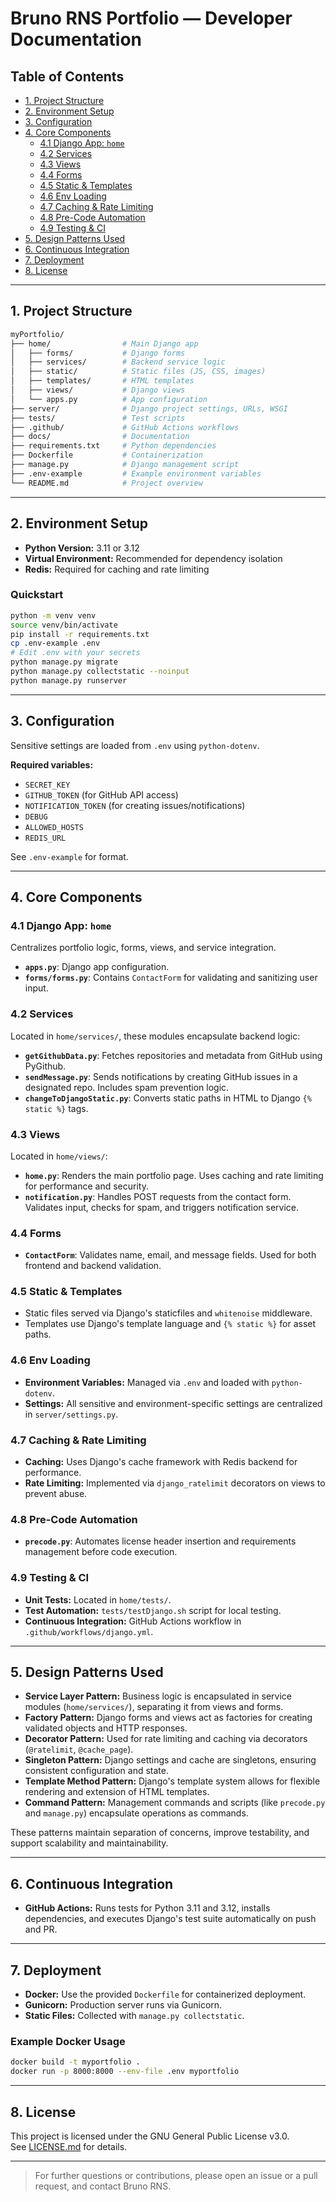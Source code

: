 # Bruno RNS Portfolio — Developer Documentation

## Table of Contents

- [1. Project Structure](#1-project-structure)
- [2. Environment Setup](#2-environment-setup)
- [3. Configuration](#3-configuration)
- [4. Core Components](#4-core-components)
  - [4.1 Django App: `home`](#41-django-app-home)
  - [4.2 Services](#42-services)
  - [4.3 Views](#43-views)
  - [4.4 Forms](#44-forms)
  - [4.5 Static & Templates](#45-static--templates)
  - [4.6 Env Loading](#46-env-loading)
  - [4.7 Caching & Rate Limiting](#47-caching--rate-limiting)
  - [4.8 Pre-Code Automation](#48-pre-code-automation)
  - [4.9 Testing & CI](#49-testing--ci)
- [5. Design Patterns Used](#5-design-patterns-used)
- [6. Continuous Integration](#6-continuous-integration)
- [7. Deployment](#7-deployment)
- [8. License](#8-license)

---

## 1. Project Structure

```sh
myPortfolio/
├── home/                # Main Django app
│   ├── forms/           # Django forms
│   ├── services/        # Backend service logic
│   ├── static/          # Static files (JS, CSS, images)
│   ├── templates/       # HTML templates
│   ├── views/           # Django views
│   └── apps.py          # App configuration
├── server/              # Django project settings, URLs, WSGI
├── tests/               # Test scripts
├── .github/             # GitHub Actions workflows
├── docs/                # Documentation
├── requirements.txt     # Python dependencies
├── Dockerfile           # Containerization
├── manage.py            # Django management script
├── .env-example         # Example environment variables
└── README.md            # Project overview
```

---

## 2. Environment Setup

- **Python Version:** 3.11 or 3.12
- **Virtual Environment:** Recommended for dependency isolation
- **Redis:** Required for caching and rate limiting

### Quickstart

```sh
python -m venv venv
source venv/bin/activate
pip install -r requirements.txt
cp .env-example .env
# Edit .env with your secrets
python manage.py migrate
python manage.py collectstatic --noinput
python manage.py runserver
```

---

## 3. Configuration

Sensitive settings are loaded from `.env` using `python-dotenv`.

**Required variables:**

- `SECRET_KEY`
- `GITHUB_TOKEN` (for GitHub API access)
- `NOTIFICATION_TOKEN` (for creating issues/notifications)
- `DEBUG`
- `ALLOWED_HOSTS`
- `REDIS_URL`

See `.env-example` for format.

---

## 4. Core Components

### 4.1 Django App: `home`

Centralizes portfolio logic, forms, views, and service integration.

- **`apps.py`**: Django app configuration.
- **`forms/forms.py`**: Contains `ContactForm` for validating and sanitizing user input.

### 4.2 Services

Located in `home/services/`, these modules encapsulate backend logic:

- **`getGithubData.py`**: Fetches repositories and metadata from GitHub using PyGithub.
- **`sendMessage.py`**: Sends notifications by creating GitHub issues in a designated repo. Includes spam prevention logic.
- **`changeToDjangoStatic.py`**: Converts static paths in HTML to Django `{% static %}` tags.

### 4.3 Views

Located in `home/views/`:

- **`home.py`**: Renders the main portfolio page. Uses caching and rate limiting for performance and security.
- **`notification.py`**: Handles POST requests from the contact form. Validates input, checks for spam, and triggers notification service.

### 4.4 Forms

- **`ContactForm`**: Validates name, email, and message fields. Used for both frontend and backend validation.

### 4.5 Static & Templates

- Static files served via Django's staticfiles and `whitenoise` middleware.
- Templates use Django's template language and `{% static %}` for asset paths.

### 4.6 Env Loading

- **Environment Variables:** Managed via `.env` and loaded with `python-dotenv`.
- **Settings:** All sensitive and environment-specific settings are centralized in `server/settings.py`.

### 4.7 Caching & Rate Limiting

- **Caching:** Uses Django's cache framework with Redis backend for performance.
- **Rate Limiting:** Implemented via `django_ratelimit` decorators on views to prevent abuse.

### 4.8 Pre-Code Automation

- **`precode.py`**: Automates license header insertion and requirements management before code execution.

### 4.9 Testing & CI

- **Unit Tests:** Located in `home/tests/`.
- **Test Automation:** `tests/testDjango.sh` script for local testing.
- **Continuous Integration:** GitHub Actions workflow in `.github/workflows/django.yml`.

---

## 5. Design Patterns Used

- **Service Layer Pattern:** Business logic is encapsulated in service modules (`home/services/`), separating it from views and forms.
- **Factory Pattern:** Django forms and views act as factories for creating validated objects and HTTP responses.
- **Decorator Pattern:** Used for rate limiting and caching via decorators (`@ratelimit`, `@cache_page`).
- **Singleton Pattern:** Django settings and cache are singletons, ensuring consistent configuration and state.
- **Template Method Pattern:** Django's template system allows for flexible rendering and extension of HTML templates.
- **Command Pattern:** Management commands and scripts (like `precode.py` and `manage.py`) encapsulate operations as commands.

These patterns maintain separation of concerns, improve testability, and support scalability and maintainability.

---

## 6. Continuous Integration

- **GitHub Actions:** Runs tests for Python 3.11 and 3.12, installs dependencies, and executes Django's test suite automatically on push and PR.

---

## 7. Deployment

- **Docker:** Use the provided `Dockerfile` for containerized deployment.
- **Gunicorn:** Production server runs via Gunicorn.
- **Static Files:** Collected with `manage.py collectstatic`.

### Example Docker Usage

```sh
docker build -t myportfolio .
docker run -p 8000:8000 --env-file .env myportfolio
```

---

## 8. License

This project is licensed under the GNU General Public License v3.0.  
See [LICENSE.md](LICENSE.md) for details.

---

> For further questions or contributions, please open an issue or a pull request, and contact Bruno RNS.
